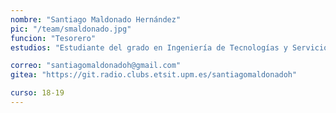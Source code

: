 ```yaml
---
nombre: "Santiago Maldonado Hernández"
pic: "/team/smaldonado.jpg"
funcion: "Tesorero"
estudios: "Estudiante del grado en Ingeniería de Tecnologías y Servicios de Telecomunicación"

correo: "santiagomaldonadoh@gmail.com"
gitea: "https://git.radio.clubs.etsit.upm.es/santiagomaldonadoh"

curso: 18-19
---
```

